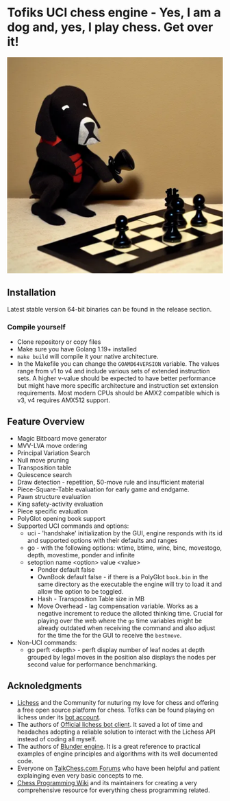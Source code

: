 # Tofiks UCI chess engine - Yes, I am a dog and, yes, I play chess. Get over it!
![Tofiks](resources/tofiks.png)
## Installation
Latest stable version 64-bit binaries can be found in the release section.
### Compile yourself
* Clone repository or copy files
* Make sure you have Golang 1.19+ installed
* `make build` will compile it your native architecture.
* In the Makefile you can change the `GOAMD64VERSION` variable. The values range from v1 to v4 and include various sets of extended instruction sets. A higher v-value should be expected to have better performance but might have more specific architecture and instruction set extension requirements. Most modern CPUs should be AMX2 compatible which is v3, v4 requires AMX512 support. 

## Feature Overview
* Magic Bitboard move generator
* MVV-LVA move ordering
* Principal Variation Search
* Null move pruning
* Transposition table
* Quiescence search
* Draw detection - repetition, 50-move rule and insufficient material
* Piece-Square-Table evaluation for early game and endgame.
* Pawn structure evaluation
* King safety-activity evaluation
* Piece specific evaluation
* PolyGlot opening book support
* Supported UCI commands and options:
   * uci - 'handshake' initialization by the GUI, engine responds with its id and supported options with their defaults and ranges
   * go - with the following options: wtime, btime, winc, binc, movestogo, depth, movestime, ponder and infinite
   * setoption name \<option\> value \<value\>
       * Ponder default false
       * OwnBook default false - if there is a PolyGlot `book.bin` in the same directory as the executable the engine will try to load it and allow the option to be toggled.
       * Hash - Transposition Table size in MB
       * Move Overhead - lag compensation variable. Works as a negative increment to reduce the alloted thinking time. Crucial for playing over the web where the `go` time variables might be already outdated when receiving the command and also adjust for the time the for the GUI to receive the `bestmove`.
* Non-UCI commands:
    * go perft \<depth\> - perft display number of leaf nodes at depth grouped by legal moves in the position also displays the nodes per second value for performance benchmarking.

## Acknoledgments
* [Lichess](https://lichess.org/) and the Community for nuturing my love for chess and offering a free open source platform for chess. Tofiks can be found playing on lichess under its [bot account](https://lichess.org/@/likeawizard-bot).
* The authors of [Official lichess bot client](https://github.com/ShailChoksi/lichess-bot). It saved a lot of time and headaches adopting a reliable solution to interact with the Lichess API instead of coding all myself.
* The authors of [Blunder engine](https://github.com/algerbrex/blunder). It is a great reference to practical examples of engine principles and algorithms with its well documented code.
* Everyone on [TalkChess.com Forums](https://talkchess.com/forum3/) who have been helpful and patient explainging even very basic concepts to me.
* [Chess Programming Wiki](https://www.chessprogramming.org/Main_Page) and its maintainers for creating a very comprehensive resource for everything chess programming related.